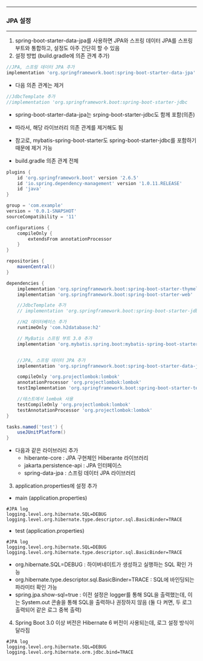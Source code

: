 -----
### JPA 설정
-----
1. spring-boot-starter-data-jpa를 사용하면 JPA와 스프링 데이터 JPA를 스프링 부트와 통합하고, 설정도 아주 간단히 할 수 있음
2. 설정 방법 (build.gradle에 의존 관계 추가)
```gradle
//JPA, 스프링 데이터 JPA 추가
implementation 'org.springframework.boot:spring-boot-starter-data-jpa'
```
  - 다음 의존 관계는 제거
```gradle
//JdbcTemplate 추가
//implementation 'org.springframework.boot:spring-boot-starter-jdbc
```
  - spring-boot-starter-data-jpa는 srping-boot-starter-jdbc도 함께 포함(의존)
  - 따라서, 해당 라이브러리 의존 관계를 제거해도 됨
  - 참고로, mybatis-spring-boot-starter도 spring-boot-starter-jdbc를 포함하기 때문에 제거 가능

  - build.gradle 의존 관계 전체
```gradle
plugins {
	id 'org.springframework.boot' version '2.6.5'
	id 'io.spring.dependency-management' version '1.0.11.RELEASE'
	id 'java'
}

group = 'com.example'
version = '0.0.1-SNAPSHOT'
sourceCompatibility = '11'

configurations {
	compileOnly {
		extendsFrom annotationProcessor
	}
}

repositories {
	mavenCentral()
}

dependencies {
	implementation 'org.springframework.boot:spring-boot-starter-thymeleaf'
	implementation 'org.springframework.boot:spring-boot-starter-web'

	//JdbcTemplate 추가
	// implementation 'org.springframework.boot:spring-boot-starter-jdbc'

	//H2 데이터베이스 추가
	runtimeOnly 'com.h2database:h2'

	// MyBatis 스프링 부트 3.0 추가
	implementation 'org.mybatis.spring.boot:mybatis-spring-boot-starter:2.3.1'


	//JPA, 스프링 데이터 JPA 추가
	implementation 'org.springframework.boot:spring-boot-starter-data-jpa'

	compileOnly 'org.projectlombok:lombok'
	annotationProcessor 'org.projectlombok:lombok'
	testImplementation 'org.springframework.boot:spring-boot-starter-test'

	//테스트에서 lombok 사용
	testCompileOnly 'org.projectlombok:lombok'
	testAnnotationProcessor 'org.projectlombok:lombok'
}

tasks.named('test') {
	useJUnitPlatform()
}
```

  - 다음과 같은 라이브러리 추가
    + hiberante-core : JPA 구현체인 Hiberante 라이브러리
    + jakarta.persistence-api : JPA 인터페이스
    + spring-data-jpa : 스프링 데이터 JPA 라이브러리

3. application.properties에 설정 추가
  - main (application.properties)
```properties
#JPA log
logging.level.org.hibernate.SQL=DEBUG
logging.level.org.hibernate.type.descriptor.sql.BasicBinder=TRACE
```
  - test (application.properties)
```properties
#JPA log
logging.level.org.hibernate.SQL=DEBUG
logging.level.org.hibernate.type.descriptor.sql.BasicBinder=TRACE
```

  - org.hibernate.SQL=DEBUG : 하이버네이트가 생성하고 실행하는 SQL 확인 가능
  - org.hibernate.type.descriptor.sql.BasicBinder=TRACE : SQL에 바인딩되는 파라미터 확인 가능
  - spring.jpa.show-sql=true : 이전 설정은 logger를 통해 SQL을 출력했는데, 이는 System.out 콘솔을 통해 SQL을 출력하나 권장하지 않음 (둘 다 켜면, 두 로그 출력되어 같은 로그 중복 출력)

4. Spring Boot 3.0 이상 버전은 Hibernate 6 버전이 사용되는데, 로그 설정 방식이 달라짐
```properties
#JPA log
logging.level.org.hibernate.SQL=DEBUG
logging.level.org.hibernate.orm.jdbc.bind=TRACE
```
